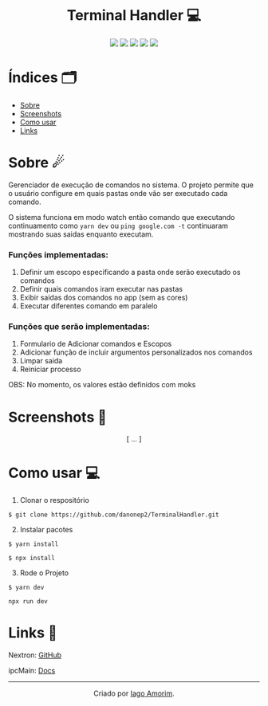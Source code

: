 <h1 align="center"> Terminal Handler 💻</h1>
<div align="center">
  <img src="https://img.shields.io/badge/TypeScript-007ACC?style=for-the-badge&logo=typescript&logoColor=white" />
  <img src="https://img.shields.io/badge/Electron-2B2E3A?style=for-the-badge&logo=electron&logoColor=9FEAF9" />
  <img src="https://img.shields.io/badge/next%20js-000000?style=for-the-badge&logo=nextdotjs&logoColor=white" />
  <img src="https://img.shields.io/badge/React-20232A?style=for-the-badge&logo=react&logoColor=61DAFB" />
  <img src="https://img.shields.io/badge/Tailwind_CSS-38B2AC?style=for-the-badge&logo=tailwind-css&logoColor=white" />
</div>


# Índices 🗂
* [Sobre](#sobre-)
* [Screenshots](#screenshots-)
* [Como usar](#como-usar-)
* [Links](#links-)

# Sobre ☄

Gerenciador de execução de comandos no sistema. O projeto permite que o usuário configure em quais pastas onde vão ser executado cada comando.

O sistema funciona em modo watch então comando que executando continuamento como `yarn dev` ou `ping google.com -t` continuaram mostrando suas saidas enquanto executam.

### Funções implementadas:
1. Definir um escopo especificando a pasta onde serão executado os comandos
2. Definir quais comandos iram executar nas pastas
3. Exibir saidas dos comandos no app (sem as cores)
4. Executar diferentes comando em paralelo

### Funções que serão implementadas:
1. Formulario de Adicionar comandos e Escopos
2. Adicionar função de incluir argumentos personalizados nos comandos
3. Limpar saida
4. Reiniciar processo

OBS: No momento, os valores estão definidos com moks

# Screenshots 📸
<div display="inline" align="center">

[ ... ]

</div>

# Como usar 💻

1. Clonar o respositório

```shell
$ git clone https://github.com/danonep2/TerminalHandler.git
```

2. Instalar pacotes
```shell
$ yarn install
```
```shell
$ npx install
```

3. Rode o Projeto
```shell
$ yarn dev
```
```shell
npx run dev
```

# Links 🔗

Nextron: [GitHub](https://github.com/saltyshiomix/nextron)

ipcMain: [Docs](https://www.electronjs.org/pt/docs/latest/api/ipc-main)

<hr>
<div align="center">

Criado por [Iago Amorim](https://github.com/danonep2).

</div>
